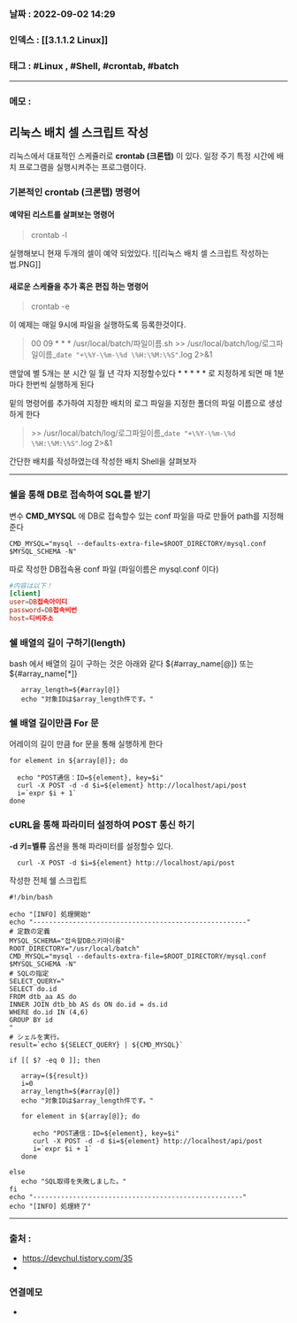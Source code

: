 ### 날짜 :  2022-09-02 14:29

### 인덱스 : [[3.1.1.2 Linux]]

### 태그 : #Linux , #Shell, #crontab, #batch

----

### 메모 :
## 리눅스 배치 셀 스크립트 작성

리눅스에서 대표적인 스케쥴러로 __crontab (크론탭)__ 이 있다.
일정 주기 특정 시간에 배치 프로그램을 실행시켜주는 프로그램이다.

### 기본적인 __crontab (크론탭)__ 명령어

#### 예약된 리스트를 살펴보는 명령어
> crontab -l

실행해보니 현재 두개의 셀이 예약 되었있다.
![[리눅스 배치 셀 스크립트 작성하는 법.PNG]]

#### 새로운 스케쥴을 추가 혹은 편집 하는 명령어
> crontab -e

이 예제는 매일 9시에 파일을 실행하도록 등록한것이다.
> 00 09 * * * /usr/local/batch/파일이름.sh >> /usr/local/batch/log/로그파일이름_`date "+\%Y-\%m-\%d \%H:\%M:\%S"`.log 2>&1

맨앞에 별 5개는 분 시간 일 월 년 각자 지정할수있다
\* \* \* \* \* 로 지정하게 되면 매 1분마다 한번씩 실행하게 된다

밑의 명령어를 추가하여 지정한 배치의 로그 파일을 지정한 폴더의 파일 이름으로 생성하게 한다
> \>\> /usr/local/batch/log/로그파일이름_`date "+\%Y-\%m-\%d \%H:\%M:\%S"`.log 2>&1

간단한 배치를 작성하였는데
작성한 배치 Shell을 살펴보자

----

### 쉘을 통해 DB로 접속하여 SQL를 받기

변수 __CMD_MYSQL__ 에 DB로 접속할수 있는 conf 파일을 따로 만들어 path를 지정해준다
```shell
CMD_MYSQL="mysql --defaults-extra-file=$ROOT_DIRECTORY/mysql.conf $MYSQL_SCHEMA -N"
```

따로 작성한 DB접속용 conf 파일 (파일이름은 mysql.conf 이다)
```conf
#内容は以下！
[client]
user=DB접속아이디
password=DB접속비번
host=디비주소
```

### 쉘 배열의 길이 구하기(length)

bash 에서 배열의 길이 구하는 것은 아래와 같다
${#array_name\[@\]}  또는  ${#array_name\[\*\]} 
```shell
   array_length=${#array[@]}
   echo "対象IDは$array_length件です。"
```


### 쉘 배열 길이만큼 For 문
어레이의 길이 만큼 for 문을 통해 실행하게 한다
```shell
for element in ${array[@]}; do
      
  echo "POST通信：ID=${element}, key=$i"
  curl -X POST -d -d $i=${element} http://localhost/api/post
  i=`expr $i + 1`
done 
```

### cURL을 통해  파라미터 설정하여 POST 통신 하기
__-d 키=벨류__ 옵션을 통해 파라미터를 설정할수 있다.

```shell
  curl -X POST -d $i=${element} http://localhost/api/post
```


작성한 전체 쉘 스크립트

```shell
#!/bin/bash

echo "[INFO] 処理開始"
echo "------------------------------------------------------"
# 定数の定義
MYSQL_SCHEMA="접속할DB스키마이름"
ROOT_DIRECTORY="/usr/local/batch"
CMD_MYSQL="mysql --defaults-extra-file=$ROOT_DIRECTORY/mysql.conf $MYSQL_SCHEMA -N"
# SQLの指定
SELECT_QUERY="
SELECT do.id
FROM dtb_aa AS do
INNER JOIN dtb_bb AS ds ON do.id = ds.id
WHERE do.id IN (4,6)
GROUP BY id
"
# シェルを実行。
result=`echo ${SELECT_QUERY} | ${CMD_MYSQL}`

if [[ $? -eq 0 ]]; then

   array=(${result})
   i=0
   array_length=${#array[@]}
   echo "対象IDは$array_length件です。"

   for element in ${array[@]}; do
      
      echo "POST通信：ID=${element}, key=$i"
      curl -X POST -d -d $i=${element} http://localhost/api/post
      i=`expr $i + 1`
   done   

else
   echo "SQL取得を失敗しました。" 
fi
echo "-----------------------------------------------------"
echo "[INFO] 処理終了" 

```



----
### 출처 :
- https://devchul.tistory.com/35
- 


### 연결메모
-








